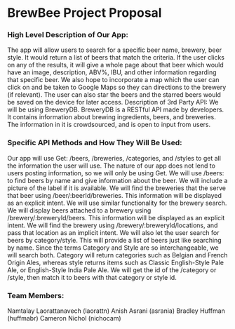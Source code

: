 # BrewBee Project Proposal

### High Level Description of Our App: 
The app will allow users to search for a specific beer name, brewery, beer style. It would return a list of beers that match the criteria. If the user clicks on any of the results, it will give a whole page about that beer which would have an image, description, ABV%, IBU, and other information regarding that specific beer. We also hope to incorporate a map which the user can click on and be taken to Google Maps so they can directions to the brewery (if relevant). The user can also star the beers and the starred beers would be saved on the device for later access.
Description of 3rd Party API:
We will be using BreweryDB. BreweryDB is a RESTful API made by developers. It contains information about brewing ingredients, beers, and breweries. The information in it is crowdsourced, and is open to input from users.

### Specific API Methods and How They Will Be Used:
Our app will use Get: /beers, /breweries, /categories, and /styles to get all the information the user will use. The nature of our app does not lend to users posting information, so we will only be using Get. We will use /beers: to find beers by name and give information about the beer. We will include a picture of the label if it is available. We will find the breweries that the serve that beer using /beer/:beerId/breweries. This information will be displayed as an explicit intent. We will use similar functionality for the brewery search. We will display beers attached to a brewery using /brewery/:breweryId/beers. This information will be displayed as an explicit intent. We will find the brewery using /brewery/:breweryId/locations, and pass that location as an implicit intent. We will also let the user search for beers by category/style. This will provide a list of beers just like searching by name. Since the terms Category and Style are so interchangeable, we will search both. Category will return categories such as Belgian and French Origin Ales, whereas style returns items such as Classic English-Style Pale Ale, or English-Style India Pale Ale. We will get the id of the /category or /style, then match it to beers with that category or style id.

### Team Members: 
Namtalay Laorattanavech (laorattn) 
Anish Asrani (asrania) 
Bradley Huffman (huffmabr) 
Cameron Nichol (nichocam)
